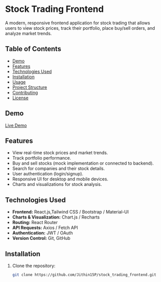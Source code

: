 # Stock Trading Frontend

A modern, responsive frontend application for stock trading that allows users to view stock prices, track their portfolio, place buy/sell orders, and analyze market trends.

## Table of Contents
- [Demo](#demo)
- [Features](#features)
- [Technologies Used](#technologies-used)
- [Installation](#installation)
- [Usage](#usage)
- [Project Structure](#project-structure)
- [Contributing](#contributing)
- [License](#license)

## Demo  
[Live Demo]()

## Features
- View real-time stock prices and market trends.
- Track portfolio performance.
- Buy and sell stocks (mock implementation or connected to backend).
- Search for companies and their stock details.
- User authentication (login/signup).
- Responsive UI for desktop and mobile devices.
- Charts and visualizations for stock analysis.

## Technologies Used
- **Frontend:** React.js,Tailwind CSS / Bootstrap / Material-UI
- **Charts & Visualization:** Chart.js / Recharts
- **Routing:** React Router
- **API Requests:** Axios / Fetch API
- **Authentication:** JWT / OAuth  
- **Version Control:** Git, GitHub

## Installation
1. Clone the repository:
   ```bash
   git clone https://github.com/Jithin15P/stock_trading_frontend.git
   

